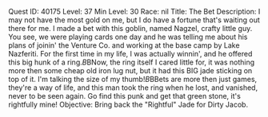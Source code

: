 Quest ID: 40175
Level: 37
Min Level: 30
Race: nil
Title: The Bet
Description: I may not have the most gold on me, but I do have a fortune that's waiting out there for me. I made a bet with this goblin, named Nagzel, crafty little guy. You see, we were playing cards one day and he was telling me about his plans of joinin' the Venture Co. and working at the base camp by Lake Nazferiti. For the first time in my life, I was actually winnin', and he offered this big hunk of a ring.$B$BNow, the ring itself I cared little for, it was nothing more then some cheap old iron lug nut, but it had this BIG jade sticking on top of it. I'm talking the size of my thumb!$B$BBets are more then just games, they're a way of life, and this man took the ring when he lost, and vanished, never to be seen again. Go find this punk and get that green stone, it's rightfully mine!
Objective: Bring back the "Rightful" Jade for Dirty Jacob.

